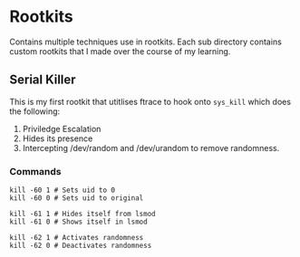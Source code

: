 # Rootkits
Contains multiple techniques use in rootkits.
Each sub directory contains custom rootkits that I made over the course of my learning.

## Serial Killer
This is my first rootkit that utitlises ftrace to hook onto `sys_kill` which does the following:

 1. Priviledge Escalation
 2. Hides its presence 
 3. Intercepting /dev/random and /dev/urandom to remove randomness.

 ### Commands
 ```text
kill -60 1 # Sets uid to 0
kill -60 0 # Sets uid to original

kill -61 1 # Hides itself from lsmod
kill -61 0 # Shows itself in lsmod

kill -62 1 # Activates randomness
kill -62 0 # Deactivates randomness
 ```
